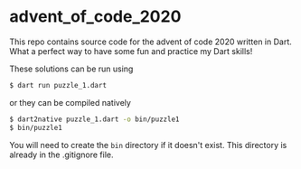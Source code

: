 # advent_of_code_2020
This repo contains source code for the advent of code 2020 written in Dart.  What a perfect way to have some fun and practice my Dart skills!

These solutions can be run using

```bash
$ dart run puzzle_1.dart
```

or they can be compiled natively

```bash
$ dart2native puzzle_1.dart -o bin/puzzle1
$ bin/puzzle1
```

You will need to create the `bin` directory if it doesn't exist.  This directory is already in the .gitignore file.